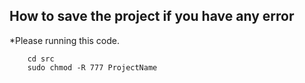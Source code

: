 ## How to save the project if you have any error
*Please running this code.
```
    cd src
    sudo chmod -R 777 ProjectName
```